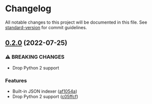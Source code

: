 # Changelog

All notable changes to this project will be documented in this file. See [standard-version](https://github.com/conventional-changelog/standard-version) for commit guidelines.

## [0.2.0](https://github.com/DataShades/ckanext-resource_indexer/compare/v0.1.2...v0.2.0) (2022-07-25)


### ⚠ BREAKING CHANGES

* Drop Python 2 support

### Features

* Built-in JSON indexer ([af1054a](https://github.com/DataShades/ckanext-resource_indexer/commit/af1054a20c7e224455790e092114aa0213ceab56))
* Drop Python 2 support ([c05ffcf](https://github.com/DataShades/ckanext-resource_indexer/commit/c05ffcfb7f65cb69f7b1421e39960be2096bd935))
